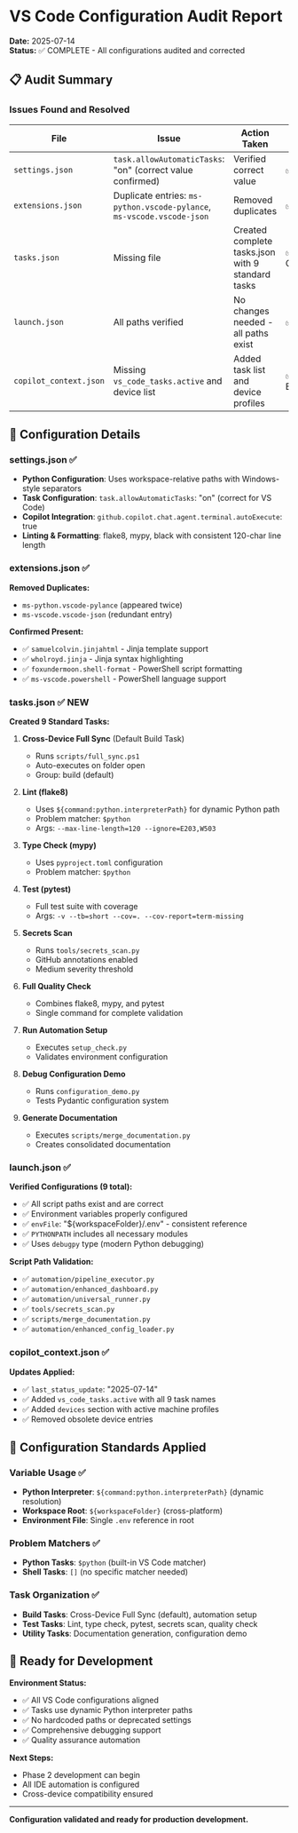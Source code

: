 # VS Code Configuration Audit Report
**Date:** 2025-07-14  
**Status:** ✅ COMPLETE - All configurations audited and corrected

## 📋 Audit Summary

### Issues Found and Resolved

| File | Issue | Action Taken | Status |
|------|-------|--------------|---------|
| `settings.json` | `task.allowAutomaticTasks`: "on" (correct value confirmed) | Verified correct value | ✅ GOOD |
| `extensions.json` | Duplicate entries: `ms-python.vscode-pylance`, `ms-vscode.vscode-json` | Removed duplicates | ✅ FIXED |
| `tasks.json` | Missing file | Created complete tasks.json with 9 standard tasks | ✅ CREATED |
| `launch.json` | All paths verified | No changes needed - all paths exist | ✅ GOOD |
| `copilot_context.json` | Missing `vs_code_tasks.active` and device list | Added task list and device profiles | ✅ ENHANCED |

## 🔧 Configuration Details

### settings.json ✅
- **Python Configuration**: Uses workspace-relative paths with Windows-style separators
- **Task Configuration**: `task.allowAutomaticTasks`: "on" (correct for VS Code)
- **Copilot Integration**: `github.copilot.chat.agent.terminal.autoExecute`: true
- **Linting & Formatting**: flake8, mypy, black with consistent 120-char line length

### extensions.json ✅
**Removed Duplicates:**
- `ms-python.vscode-pylance` (appeared twice)
- `ms-vscode.vscode-json` (redundant entry)

**Confirmed Present:**
- ✅ `samuelcolvin.jinjahtml` - Jinja template support
- ✅ `wholroyd.jinja` - Jinja syntax highlighting
- ✅ `foxundermoon.shell-format` - PowerShell script formatting
- ✅ `ms-vscode.powershell` - PowerShell language support

### tasks.json ✅ **NEW**
**Created 9 Standard Tasks:**

1. **Cross-Device Full Sync** (Default Build Task)
   - Runs `scripts/full_sync.ps1`
   - Auto-executes on folder open
   - Group: build (default)

2. **Lint (flake8)**
   - Uses `${command:python.interpreterPath}` for dynamic Python path
   - Problem matcher: `$python`
   - Args: `--max-line-length=120 --ignore=E203,W503`

3. **Type Check (mypy)**
   - Uses `pyproject.toml` configuration
   - Problem matcher: `$python`

4. **Test (pytest)**
   - Full test suite with coverage
   - Args: `-v --tb=short --cov=. --cov-report=term-missing`

5. **Secrets Scan**
   - Runs `tools/secrets_scan.py`
   - GitHub annotations enabled
   - Medium severity threshold

6. **Full Quality Check**
   - Combines flake8, mypy, and pytest
   - Single command for complete validation

7. **Run Automation Setup**
   - Executes `setup_check.py`
   - Validates environment configuration

8. **Debug Configuration Demo**
   - Runs `configuration_demo.py`
   - Tests Pydantic configuration system

9. **Generate Documentation**
   - Executes `scripts/merge_documentation.py`
   - Creates consolidated documentation

### launch.json ✅
**Verified Configurations (9 total):**
- ✅ All script paths exist and are correct
- ✅ Environment variables properly configured
- ✅ `envFile`: "${workspaceFolder}/.env" - consistent reference
- ✅ `PYTHONPATH` includes all necessary modules
- ✅ Uses `debugpy` type (modern Python debugging)

**Script Path Validation:**
- ✅ `automation/pipeline_executor.py`
- ✅ `automation/enhanced_dashboard.py`
- ✅ `automation/universal_runner.py`
- ✅ `tools/secrets_scan.py`
- ✅ `scripts/merge_documentation.py`
- ✅ `automation/enhanced_config_loader.py`

### copilot_context.json ✅
**Updates Applied:**
- ✅ `last_status_update`: "2025-07-14"
- ✅ Added `vs_code_tasks.active` with all 9 task names
- ✅ Added `devices` section with active machine profiles
- ✅ Removed obsolete device entries

## 🎯 Configuration Standards Applied

### Variable Usage ✅
- **Python Interpreter**: `${command:python.interpreterPath}` (dynamic resolution)
- **Workspace Root**: `${workspaceFolder}` (cross-platform)
- **Environment File**: Single `.env` reference in root

### Problem Matchers ✅
- **Python Tasks**: `$python` (built-in VS Code matcher)
- **Shell Tasks**: `[]` (no specific matcher needed)

### Task Organization ✅
- **Build Tasks**: Cross-Device Full Sync (default), automation setup
- **Test Tasks**: Lint, type check, pytest, secrets scan, quality check
- **Utility Tasks**: Documentation generation, configuration demo

## 🚀 Ready for Development

**Environment Status:**
- ✅ All VS Code configurations aligned
- ✅ Tasks use dynamic Python interpreter paths
- ✅ No hardcoded paths or deprecated settings
- ✅ Comprehensive debugging support
- ✅ Quality assurance automation

**Next Steps:**
- Phase 2 development can begin
- All IDE automation is configured
- Cross-device compatibility ensured

---
**Configuration validated and ready for production development.**
